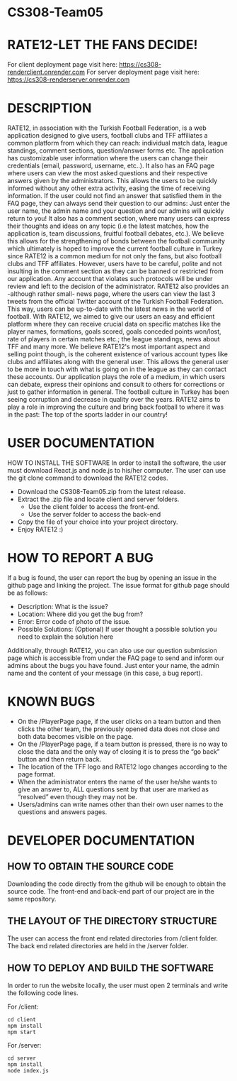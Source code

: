 # CS308-Team05

# RATE12-LET THE FANS DECIDE!

For client deployment page visit here: https://cs308-renderclient.onrender.com
For server deployment page visit here: https://cs308-renderserver.onrender.com

# DESCRIPTION

RATE12, in association with the Turkish Football Federation, is a web application designed to give users, football clubs and TFF affiliates a common platform from which they can reach: individual match data, league standings, comment sections, question/answer forms etc.
The application has customizable user information where the users can change their credentials (email, password, username, etc..). It also has an FAQ page where users can view the most asked questions and their respective answers given by the administrators. This allows the users to be quickly informed without any other extra activity, easing the time of receiving information. If the user could not find an answer that satisfied them in the FAQ page, they can always send their question to our admins: Just enter the user name, the admin name and your question and our admins will quickly return to you!
It also has a comment section, where many users can express their thoughts and ideas on any topic (i.e the latest matches, how the application is, team discussions, fruitful football debates, etc.). We believe this allows for the strengthening of bonds between the football community which ultimately is hoped to improve the current football culture in Turkey since RATE12 is a common medium for not only the fans, but also football clubs and TFF affiliates. However, users have to be careful, polite and not insulting in the comment section as they can be banned or restricted from our application. Any account that violates such protocols will be under review and left to the decision of the administrator.
RATE12 also provides an -although rather small- news page, where the users can view the last 3 tweets from the official Twitter account of the Turkish Football Federation. This way, users can be up-to-date with the latest news in the world of football.
With RATE12, we aimed to give our users an easy and efficient platform where they can receive crucial data on specific matches like the player names, formations, goals scored, goals conceded points won/lost, rate of players in certain matches etc.; the league standings, news about TFF and many more. We believe RATE12's most important aspect and selling point though, is the coherent existence of various account types like clubs and affiliates along with the general user. This allows the general user to be more in touch with what is going on in the league as they can contact these accounts. Our application plays the role of a medium, in which users can debate, express their opinions and consult to others for corrections or just to gather information in general. The football culture in Turkey has been seeing corruption and decrease in quality over the years. RATE12 aims to play a role in improving the culture and bring back football to where it was in the past: The top of the sports ladder in our country!
 
# USER DOCUMENTATION

HOW TO INSTALL THE SOFTWARE
In order to install the software, the user must download React.js and node.js to his/her computer. The user can use the git clone command to download the RATE12 codes.

- Download the CS308-Team05.zip from the latest release.
- Extract the .zip file and locate client and server folders.
  - Use the client  folder to access the front-end.
  - Use the server folder to access the back-end
- Copy the file of your choice into your project directory.
- Enjoy RATE12 :)

# HOW TO REPORT A BUG
If a bug is found, the user can report the bug by opening an issue in the github page and linking the project. The issue format for github page should be as follows:
- Description: What is the issue?
- Location: Where did you get the bug from?
- Error: Error code of photo of the issue.
- Possible Solutions: (Optional) If user thought a possible solution you need to explain the solution here

Additionally, through RATE12, you can also use our question submission page which is accessible from under the FAQ page to send and inform our admins about the bugs you have found. Just enter your name, the admin name and the content of your message (in this case, a bug report).

# KNOWN BUGS
- On the /PlayerPage page, if the user clicks on a team button and then clicks the other team, the previously opened data does not close and both data becomes visible on the page. 
- On the /PlayerPage page, if a team button is pressed, there is no way to close the data and the only way of closing it is to press the “go back” button and then return back.
- The location of the TFF logo and RATE12 logo changes according to the page format.
- When the administrator enters the name of the user he/she wants to give an answer to, ALL questions sent by that user are marked as “resolved” even though they may not be.
- Users/admins can write names other than their own user names to the questions and answers pages.

# DEVELOPER DOCUMENTATION

## HOW TO OBTAIN THE SOURCE CODE
Downloading the code directly from the github will be enough to obtain the source code. The front-end and back-end part of our project are in the same repository.

## THE LAYOUT OF THE DIRECTORY STRUCTURE
The user can access the front end related directories from /client folder. The back end related directories are held in the /server folder.

## HOW TO DEPLOY AND BUILD THE SOFTWARE
In order to run the website locally, the user must open 2 terminals and write the following code lines.

For /client:
```
cd client
npm install
npm start
```
For /server:
```
cd server
npm install
node index.js
```
